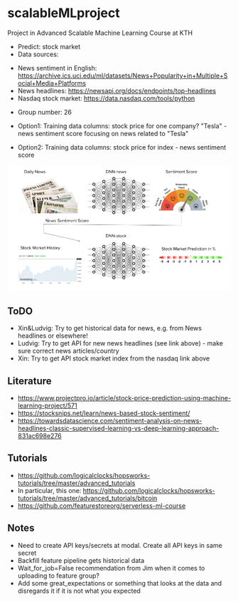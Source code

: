 # scalableMLproject
Project in Advanced Scalable Machine Learning Course at KTH

* Predict: stock market
* Data sources: 
- News sentiment in English: https://archive.ics.uci.edu/ml/datasets/News+Popularity+in+Multiple+Social+Media+Platforms
- News headlines: https://newsapi.org/docs/endpoints/top-headlines
- Nasdaq stock market: https://data.nasdaq.com/tools/python 
* Group number: 26

* Option1: Training data columns: stock price for one company? "Tesla" - news sentiment score focusing on news related to "Tesla"  
* Option2: Training data columns: stock price for index - news sentiment score 

![Schematic of Project Idea](Schematic.png)

## ToDO

* Xin&Ludvig: Try to get historical data for news, e.g. from News headlines or elsewhere!
* Ludvig: Try to get API for new news headlines (see link above) - make sure correct news articles/country
* Xin: Try to get API stock market index from the nasdaq link above

## Literature

* https://www.projectpro.io/article/stock-price-prediction-using-machine-learning-project/571 
* https://stocksnips.net/learn/news-based-stock-sentiment/ 
* https://towardsdatascience.com/sentiment-analysis-on-news-headlines-classic-supervised-learning-vs-deep-learning-approach-831ac698e276 

## Tutorials

* https://github.com/logicalclocks/hopsworks-tutorials/tree/master/advanced_tutorials
* In particular, this one: https://github.com/logicalclocks/hopsworks-tutorials/tree/master/advanced_tutorials/bitcoin 
* https://github.com/featurestoreorg/serverless-ml-course

## Notes

* Need to create API keys/secrets at modal. Create all API keys in same secret
* Backfill feature pipeline gets historical data
* Wait_for_job=False recommendation from Jim when it comes to uploading to feature group?
* Add some great_expectations or something that looks at the data and disregards it if it is not what you expected

